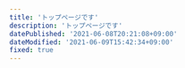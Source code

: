 ```yaml
---
title: 'トップページです'
description: 'トップページです'
datePublished: '2021-06-08T20:21:08+09:00'
dateModified: '2021-06-09T15:42:34+09:00'
fixed: true
---
```


